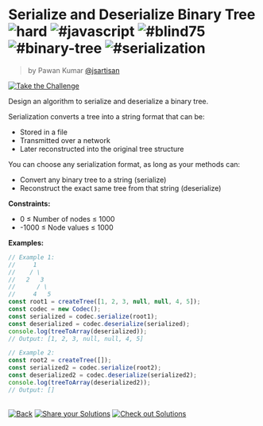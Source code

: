 <!--info-header-start--><h1>Serialize and Deserialize Binary Tree <img src="https://img.shields.io/badge/-hard-de3d37" alt="hard"/> <img src="https://img.shields.io/badge/-%23javascript-999" alt="#javascript"/> <img src="https://img.shields.io/badge/-%23blind75-999" alt="#blind75"/> <img src="https://img.shields.io/badge/-%23binary--tree-999" alt="#binary-tree"/> <img src="https://img.shields.io/badge/-%23serialization-999" alt="#serialization"/></h1><blockquote><p>by Pawan Kumar <a href="https://github.com/jsartisan" target="_blank">@jsartisan</a></p></blockquote><p><a href="https://frontend-challenges.com/challenges/255-serialize-and-deserialize-binary-tree" target="_blank"><img src="https://img.shields.io/badge/-Take%20the%20Challenge-0d99ff?logo=javascript&logoColor=white" alt="Take the Challenge"/></a> </p><!--info-header-end-->

Design an algorithm to serialize and deserialize a binary tree.

Serialization converts a tree into a string format that can be:

- Stored in a file
- Transmitted over a network
- Later reconstructed into the original tree structure

You can choose any serialization format, as long as your methods can:

- Convert any binary tree to a string (serialize)
- Reconstruct the exact same tree from that string (deserialize)

**Constraints:**

- 0 ≤ Number of nodes ≤ 1000
- -1000 ≤ Node values ≤ 1000

**Examples:**

```typescript
// Example 1:
//     1
//    / \
//   2   3
//      / \
//     4   5
const root1 = createTree([1, 2, 3, null, null, 4, 5]);
const codec = new Codec();
const serialized = codec.serialize(root1);
const deserialized = codec.deserialize(serialized);
console.log(treeToArray(deserialized));
// Output: [1, 2, 3, null, null, 4, 5]

// Example 2:
const root2 = createTree([]);
const serialized2 = codec.serialize(root2);
const deserialized2 = codec.deserialize(serialized2);
console.log(treeToArray(deserialized2));
// Output: []
```

<!--info-footer-start--><br><a href="../../README.md" target="_blank"><img src="https://img.shields.io/badge/-Back-grey" alt="Back"/></a> <a href="https://github.com/jsartisan/frontend-challenges/issues/new?template=answer.md&labels=answer,255,undefined&title=255%20-%20Serialize%20and%20Deserialize%20Binary%20Tree%20-%20undefined&body=" target="_blank"><img src="https://img.shields.io/badge/-Share%20your%20Solutions-teal" alt="Share your Solutions"/></a> <a href="https://github.com/jsartisan/frontend-challenges/issues?q=label%3A255+label%3Aanswer+sort%3Areactions-%2B1-desc" target="_blank"><img src="https://img.shields.io/badge/-Check%20out%20Solutions-de5a77?logo=awesome-lists&logoColor=white" alt="Check out Solutions"/></a> <!--info-footer-end-->
